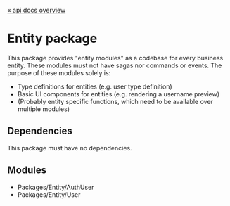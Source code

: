 [« api docs overview](../../../../docs/ApiDocs.md)

# Entity package
This package provides "entity modules" as a codebase for every business entity.
These modules must not have sagas nor commands or events.
The purpose of these modules solely is:
- Type definitions for entities (e.g. user type definition)
- Basic UI components for entities (e.g. rendering a username preview)
- (Probably entity specific functions, which need to be available over multiple modules)

## Dependencies 
This package must have no dependencies.

## Modules
- Packages/Entity/AuthUser
- Packages/Entity/User
